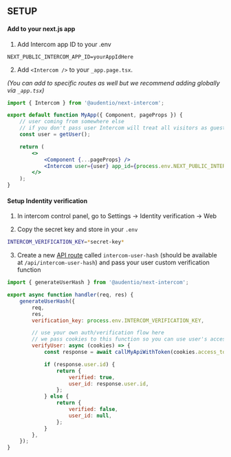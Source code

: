 ## SETUP

#### Add to your next.js app

1. Add Intercom app ID to your .env

```
NEXT_PUBLIC_INTERCOM_APP_ID=yourAppIdHere
```

2. Add `<Intercom />` to your `_app.page.tsx`.

_(You can add to specific routes as well but we recommend adding globally via `_app.tsx`)_

```jsx
import { Intercom } from '@audentio/next-intercom';

export default function MyApp({ Component, pageProps }) {
    // user coming from somewhere else
    // if you don't pass user Intercom will treat all visitors as guests
    const user = getUser();

    return (
        <>
            <Component {...pageProps} />
            <Intercom user={user} app_id={process.env.NEXT_PUBLIC_INTERCOM_APP_ID} />
        </>
    );
}
```

#### Setup Indentity verification

1. In intercom control panel, go to Settings → Identity verification → Web

2. Copy the secret key and store in your `.env`

```bash
INTERCOM_VERIFICATION_KEY=*secret-key*
```

3. Create a new [API route](https://nextjs.org/docs/api-routes/introduction) called `intercom-user-hash` (should be available at `/api/intercom-user-hash`) and pass your user custom verification function

```jsx
import { generateUserHash } from '@audentio/next-intercom';

export async function handler(req, res) {
    generateUserHash({
        req,
        res,
        verification_key: process.env.INTERCOM_VERIFICATION_KEY,

        // use your own auth/verification flow here
        // we pass cookies to this function so you can use user's access_token from cookies if you store it here
        verifyUser: async (cookies) => {
            const response = await callMyApiWithToken(cookies.access_token);

            if (response.user.id) {
                return {
                    verified: true,
                    user_id: response.user.id,
                };
            } else {
                return {
                    verified: false,
                    user_id: null,
                };
            }
        },
    });
}
```
